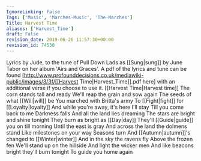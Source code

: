 ```yaml
---
IgnoreLinking: False
Tags: ['Music', 'Marches-Music', 'The-Marches']
Title: Harvest Time
aliases: ['Harvest_Time']
draft: False
revision_date: 2019-06-26 11:57:30+00:00
revision_id: 74530
---
```


Lyrics by Jude, to the tune of Pull Down Lads as [[Sung|sung]] by June Tabor on her album 'Airs and Graces'.
A pdf of the lyrics and tune can be found [http://www.profounddecisions.co.uk/mediawiki-public/images/3/3f/[[Harvest Time|Harvest_Time]].pdf here] with an additional verse if you choose to use it. 
[[Harvest Time|Harvest time]]
The corn stands tall and ready
We'll reap the grain and sow again
The seeds of what [[Will|will]] be
You marched with Britta's army
To [[Fight|fight]] for [[Loyalty|loyalty]]
And while you're away, it's here I'll stay
Till you come back to me
Darkness falls
And all the land lies dreaming
The stars are bright and shine tonight
They burn as bright as [[Day|day]]
They'll [[Guide|guide]] you on till morning
Until the east is gray
And across the land the dolmens stand
Like milestones on your way
Seasons turn
And [[Autumn|autumn]]'s changed to [[Winter|winter]] 
And in the sky the ravens fly 
Above the frozen fen
We'll stand up on the hillside
And light the wicker men
And like beacons bright they'll burn tonight
To guide you home again